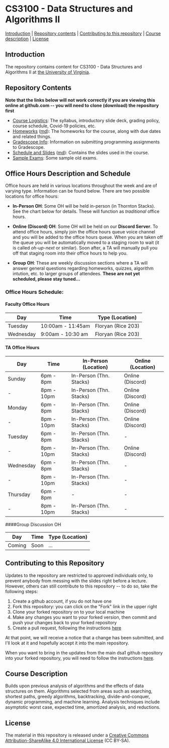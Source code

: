 CS3100 - Data Structures and Algorithms II
===============================

[Introduction](#introduction) | [Repository contents](#contents) | [Contributing to this repository](#contributing) | [Course description](#description) | [License](#license)

<a name="introduction"></a>Introduction
---------------------------------------

The repository contains content for CS3100 - Data Structures and Algorithms II at [the University of Virginia](https://virginia.edu).


<a name="contents"></a>Repository Contents
------------------------------------------

**Note that the links below will not work correctly if you are viewing
this online at github.com -- you will need to clone (download) the
repository first**

- [Course Logistics](courselogistics/index.html): The syllabus, introductory slide deck, grading policy, course schedule, Covid-19 policies, etc.
- [Homeworks](homeworks/index.html) ([md](homeworks/index.md)): The homeworks for the course, along with due dates and related things.
- [Gradescope Info](./homeworks/gradescope.html): Information on submitting programming assignments to Gradescope.
- [Schedule and Slides](slides/index.html) ([md](slides/index.md)): Contains the slides used in the course.
- [Sample Exams](./exams/index.html): Some sample old exams.


<a name="contents"></a>Office Hours Description and Schedule
------------------------------------------

Office hours are held in various locations throughout the week and are of varying type. Information can be found below. There are two possible locations for office hours:

- **In-Person OH**: Some OH will be held in-person (in Thornton Stacks). See the chart below for details. These will function as *traditional* office hours.

- **Online (Discord) OH**: Some OH will be held on our **Discord Server**. To attend office hours, simply join the office hours queue voice channel and you will be added to the office hours queue. When you are taken off the queue you will be automatically moved to a staging room to wait (it is called *oh-up-next* or similar). Soon after, a TA will manually pull you off that staging room into their office hours to help you.

- **Group OH**: These are weekly discussion sections where a TA will answer general questions regarding homeworks, quizzes, algorithm intution, etc. to larger groups of attendees. **These are not yet scheduled, please stay tuned...**


### Office Hours Schedule:

#### Faculty Office Hours

| Day | Time | Type (Location) | 
|---|-----|------|
| Tuesday | 10:00am - 11:45am | Floryan (Rice 203) |
| Wednesday | 9:00am - 10:30 am | Floryan (Rice 203) |

#### TA Office Hours 

| Day | Time | In-Person (Location) | Online (Location) |
|---|-----|------|--------|
| Sunday | 6pm - 8pm | In-Person (Thn. Stacks) | Online (Discord) |
| - | 8pm - 10pm | In-Person (Thn. Stacks) | Online (Discord) |
| Monday | 6pm - 8pm | In-Person (Thn. Stacks) | Online (Discord) |
| - | 8pm - 10pm | In-Person (Thn. Stacks) | Online (Discord) |
| Tuesday | 6pm - 8pm | In-Person (Thn. Stacks) | - |
| - | 8pm - 10pm | In-Person (Thn. Stacks) | Online (Discord) |
| Wednesday | 6pm - 8pm | In-Person (Thn. Stacks) | - |
| - | 8pm - 10pm | In-Person (Thn. Stacks) | - |
| Thursday | 6pm - 8pm | - | - |
| - | 8pm - 10pm | In-Person (Thn. Stacks) | - |

####Group Discussion OH

| Day | Time | Type (Location) |
|-----|------|--------|
| Coming | Soon | ... |



<a name="contributing"></a>Contributing to this Repository
----------------------------------------------------------

Updates to the repository are restricted to approved individuals only, to prevent anybody from messing with the slides right before a lecture.  However, others can still contribute to this repository -- to do so, take the following steps:

1. Create a github account, if you do not have one
2. Fork this repository: you can click on the "Fork" link in the upper right
3. Clone your forked repository on to your local machine
4. Make any changes you want to your forked version, then commit and push your changes back to your forked repository
5. Create a pull request, following the instructions [here](https://help.github.com/articles/creating-a-pull-request)

At that point, we will receive a notice that a change has been submitted, and I'll look at it and hopefully accept it into the main repository.

When you want to bring in the updates from the main dsa1 github repository into your forked repository, you will need to follow the instructions [here](https://help.github.com/articles/syncing-a-fork).


<a name="description"></a>Course Description
--------------------------------------------

Builds upon previous analysis of algorithms and the effects of data structures on them. Algorithms selected from areas such as searching, shortest paths, greedy algorithms, backtracking, divide-and-conquer, dynamic programming, and machine learning. Analysis techniques include asymptotic worst case, expected time, amortized analysis, and reductions.


<a name="license"></a>License
-----------------------------

The material in this repository is released under a [Creative Commons Attribution-ShareAlike 4.0 International License](http://creativecommons.org/licenses/by-sa/4.0/) (CC BY-SA).

